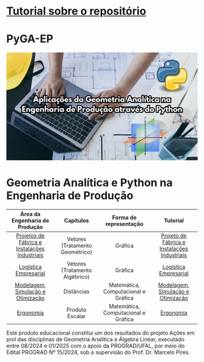 # [Tutorial sobre o repositório](https://drive.google.com/file/d/1gqXxwzUWavW-Fl6SqfD46yKAM9A9Hvk0/view?usp=sharing)

# PyGA-EP
![PyGA-EP.png](PyGA-EP.png)

# Geometria Analítica e Python na Engenharia de Produção

 <div align="center">
   
|                                                   **Área da Engenharia de Produção**                                                   |          **Capítulos**          |      **Forma de representação**     |                                                            **Tutorial**                                                            |
|:--------------------------------------------------------------------------------------------------------------------------------------:|:-------------------------------:|:-----------------------------------:|:----------------------------------------------------------------------------------------------------------------------------------:|
| [Projetos de Fábrica e Instalações Industriais](https://colab.research.google.com/drive/1Pt0A60rI2jVmNk35NM-AiOkC8AAFhzOf?usp=sharing) | Vetores (Tratamento Geométrico) |               Gráfica               | [Projeto de Fábrica e Instalações Industriais](https://drive.google.com/file/d/1hEEjhyuLr_eFD5qRwcC0oPmhofXOSMuo/view?usp=sharing) |
|             [Logística Empresarial](https://colab.research.google.com/drive/1oXWnLcm8PBEcKcXRqfbNbif85bNQDZwU?usp=sharing)             |  Vetores (Tratamento Algébrico) |               Gráfica               |             [Logística Empresarial](https://drive.google.com/file/d/1Wj7p4TQrzygTt13jWKjGLvwmKD3vQyav/view?usp=sharing)            |
|       [Modelagem, Simulação e Otimização](https://colab.research.google.com/drive/10ROfyn5zRBxXIjlBoei2kDnAWHd4IMg9?usp=sharing)       |            Distâncias           | Matemática, Computacional e Gráfica |       [Modelagem, Simulação e Otimização](https://drive.google.com/file/d/1g-PimmF5qL-Jgi2Rm1egkvPUC-H0EAa2/view?usp=sharing)      |
|                   [Ergonomia](https://colab.research.google.com/drive/1eO7K5VHU0cH3bnMtcofKH8qKLQ6JlrN0?usp=sharing)                   |         Produto Escalar         | Matemática, Computacional e Gráfica |                   [Ergonomia](https://drive.google.com/file/d/1kEhQND3zYKm_aMUsTgFF87j-jozEOSeS/view?usp=sharing)                  |

</div>
Este produto educacional constitui um dos resultados do projeto Ações em prol das disciplinas de Geometria Analítica e Álgebra Linear, executado entre 08/2024 e 01/2025 com o apoio da PROGRAD/UFAL, por meio do Edital PROGRAD Nº 15/2024, sob a supervisão do Prof. Dr. Marcelo Pires.

